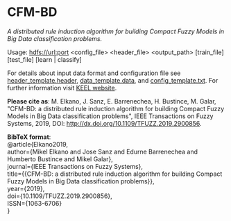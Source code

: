 # CFM-BD
*A distributed rule induction algorithm for building Compact Fuzzy Models in Big Data classification problems.*

Usage: <hdfs://url:port> <config_file> <header_file> <output_path> [train_file] [test_file] [learn | classify]

For details about input data format and configuration file see [header_template.header](./header_template.header), [data_template.data](./data_template.data), and [config_template.txt](./config_template.txt). For further information visit [KEEL website](http://sci2s.ugr.es/keel/datasets.php).

**Please cite as**: M. Elkano, J. Sanz, E. Barrenechea, H. Bustince, M. Galar, "CFM-BD: a distributed rule induction algorithm for building Compact Fuzzy Models in Big Data classification problems", IEEE Transactions on Fuzzy Systems, 2019, DOI: http://dx.doi.org/10.1109/TFUZZ.2019.2900856.


**BibTeX format**:<br/>
@article{Elkano2019,<br/>
	author={Mikel Elkano and Jose Sanz and Edurne Barrenechea and Humberto Bustince and Mikel Galar},<br/>
	journal={IEEE Transactions on Fuzzy Systems},<br/>
	title={{CFM-BD: a distributed rule induction algorithm for building Compact Fuzzy Models in Big Data classification problems}},<br/>
	year={2019},<br/>
	doi={10.1109/TFUZZ.2019.2900856},<br/>
	ISSN={1063-6706}<br/>
}<br/>
